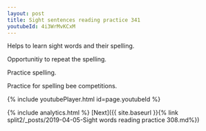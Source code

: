 ```yaml
---
layout: post
title: Sight sentences reading practice 341
youtubeId: 4i3WrMvKCxM
---
```

 
 
Helps to learn sight words and their spelling.

Opportunitiy to repeat the spelling. 

Practice spelling. 
 
Practice for spelling bee competitions. 
 
{% include youtubePlayer.html id=page.youtubeId %}
 
 
{% include analytics.html %} 
[Next]({{ site.baseurl }}{% link  split2/_posts/2019-04-05-Sight words reading practice 308.md%})
 
